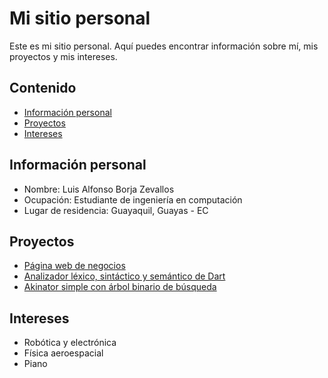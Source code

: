 # Mi sitio personal
Este es mi sitio personal. Aquí puedes encontrar información sobre mí, mis
proyectos y mis intereses.

## Contenido
* [Información personal](#información-personal)
* [Proyectos](#proyectos)
* [Intereses](#intereses)
  
## Información personal
* Nombre: Luis Alfonso Borja Zevallos
* Ocupación: Estudiante de ingeniería en computación
* Lugar de residencia: Guayaquil, Guayas - EC

## Proyectos
* [Página web de negocios](https://github.com/lborja04/ProyectoFinalLP)
* [Analizador léxico, sintáctico y semántico de Dart](https://github.com/AlexDiez10/Analizador-Lexico-Dart)
* [Akinator simple con árbol binario de búsqueda](https://github.com/gsus25/proy2_ed)
  
## Intereses
* Robótica y electrónica
* Física aeroespacial
* Piano
